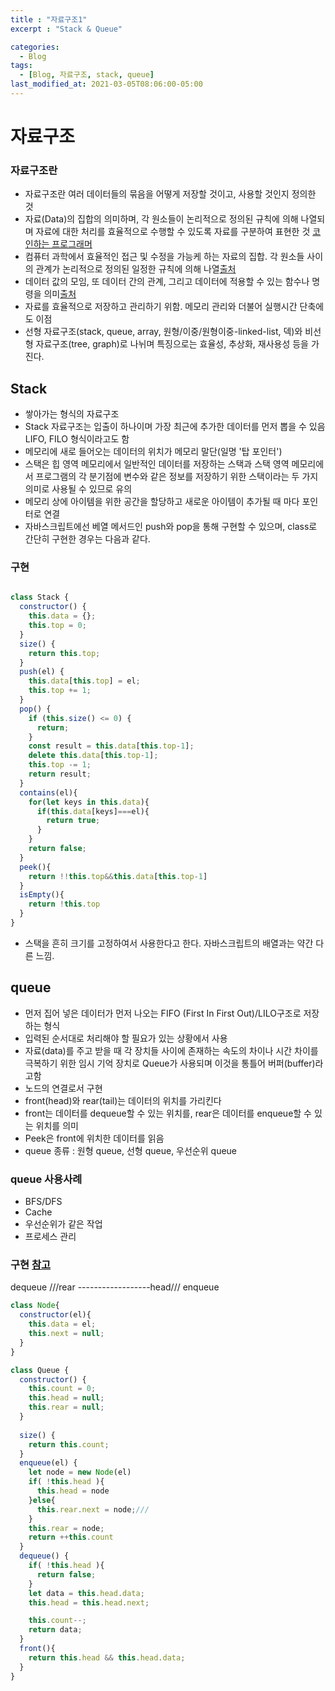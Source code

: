 ```yaml
---
title : "자료구조1"
excerpt : "Stack & Queue"

categories:
  - Blog
tags:
  - [Blog, 자료구조, stack, queue]
last_modified_at: 2021-03-05T08:06:00-05:00
---
```

# 자료구조
### 자료구조란 

* 자료구조란 여러 데이터들의 묶음을 어떻게 저장할 것이고, 사용할 것인지 정의한 것
* 자료(Data)의 집합의 의미하며, 각 원소들이 논리적으로 정의된 규칙에 의해 나열되며 자료에 대한 처리를 효율적으로 수행할 수 있도록 자료를 구분하여 표현한 것 [코인하는 프로그래머](https://andrew0409.tistory.com/148 )
* 컴퓨터 과학에서 효율적인 접근 및 수정을 가능케 하는 자료의 집합. 각 원소들 사이의 관계가 논리적으로 정의된 일정한 규칙에 의해 나열[출처](https://helloworld-88.tistory.com/82)
* 데이터 값의 모임, 또 데이터 간의 관계, 그리고 데이터에 적용할 수 있는 함수나 명령을 의미[출처](https://lsh424.tistory.com/47)
* 자료를 효율적으로 저장하고 관리하기 위함. 메모리 관리와 더불어 실행시간 단축에도 이점
* 선형 자료구조(stack, queue, array, 원형/이중/원형이중-linked-list, 덱)와 비선형 자료구조(tree, graph)로 나뉘며 특징으로는 효율성, 추상화, 재사용성 등을 가진다.


## Stack

* 쌓아가는 형식의 자료구조
* Stack 자료구조는 입출이 하나이며 가장 최근에 추가한 데이터를 먼저 뽑을 수 있음 LIFO, FILO 형식이라고도 함
* 메모리에 새로 들어오는 데이터의 위치가 메모리 말단(일명 '탑 포인터')
* 스택은 힙 영역 메모리에서 일반적인 데이터를 저장하는 스택과 스택 영역 메모리에서 프로그램의 각 분기점에 변수와 같은 정보를 저장하기 위한 스택이라는 두 가지 의미로 사용될 수 있므로 유의
* 메모리 상에 아이템을 위한 공간을 할당하고 새로운 아이템이 추가될 때 마다 포인터로 연결
* 자바스크립트에선 베열 메서드인 push와 pop을 통해 구현할 수 있으며, class로 간단히 구현한 경우는 다음과 같다.

### 구현

```js

class Stack {
  constructor() {
    this.data = {};
    this.top = 0;
  }
  size() {
    return this.top;
  }
  push(el) {
    this.data[this.top] = el;
    this.top += 1;
  }
  pop() {
    if (this.size() <= 0) {
      return;
    }
    const result = this.data[this.top-1];
    delete this.data[this.top-1];
    this.top -= 1;
    return result;
  }
  contains(el){
    for(let keys in this.data){
      if(this.data[keys]===el){
        return true;
      }
    }
    return false;
  }
  peek(){
    return !!this.top&&this.data[this.top-1]
  }
  isEmpty(){
    return !this.top
  }
}

```

* 스택을 흔히 크기를 고정하여서 사용한다고 한다. 자바스크립트의 배열과는 약간 다른 느낌.

## queue

* 먼저 집어 넣은 데이터가 먼저 나오는 FIFO (First In First Out)/LILO구조로 저장하는 형식
* 입력된 순서대로 처리해야 할 필요가 있는 상황에서 사용
* 자료(data)를 주고 받을 때 각 장치들 사이에 존재하는 속도의 차이나 시간 차이를 극복하기 위한 임시 기억 장치로 Queue가 사용되며 이것을 통틀어 버퍼(buffer)라고함
* 노드의 연결로서 구현
* front(head)와 rear(tail)는 데이터의 위치를 가리킨다
* front는 데이터를 dequeue할 수 있는 위치를, rear은 데이터를 enqueue할 수 있는 위치를 의미
* Peek은 front에 위치한 데이터를 읽음
* queue 종류 : 원형 queue, 선형 queue, 우선순위 queue

### queue 사용사례

* BFS/DFS
* Cache
* 우선순위가 같은 작업
* 프로세스 관리


### 구현 [참고](https://www.zerocho.com/category/Algorithm/post/580b9b94108f510015524097)

dequeue ///rear ------------------head/// enqueue

```js
class Node{
  constructor(el){
    this.data = el;
    this.next = null;
  }    
}

class Queue {
  constructor() {
    this.count = 0;
    this.head = null;
    this.rear = null;
  }
  
  size() {
    return this.count;
  }
  enqueue(el) {
    let node = new Node(el)
    if( !this.head ){
      this.head = node
    }else{
      this.rear.next = node;///
    }
    this.rear = node;
    return ++this.count
  }	
  dequeue() {
    if( !this.head ){
      return false;
    }
    let data = this.head.data;
    this.head = this.head.next;

    this.count--;
    return data;
  }
  front(){
    return this.head && this.head.data;
  }
}

```


